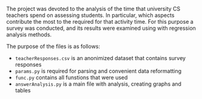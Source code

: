 ﻿The project was devoted to the analysis of the time that university CS teachers spend on assessing students. In particular, which aspects contribute the most to the required for that activity time. For this purpose a survey was conducted, and its results were examined using with regression analysis methods.

The purpose of the files is as follows:
- `teacherResponses.csv` is an anonimized dataset that contains survey responses
- `params.py` is required for parsing and convenient data reformatting 
- `func.py` contains all funstions that were used
- `answerAnalysis.py` is a main file with analysis, creating graphs and tables 